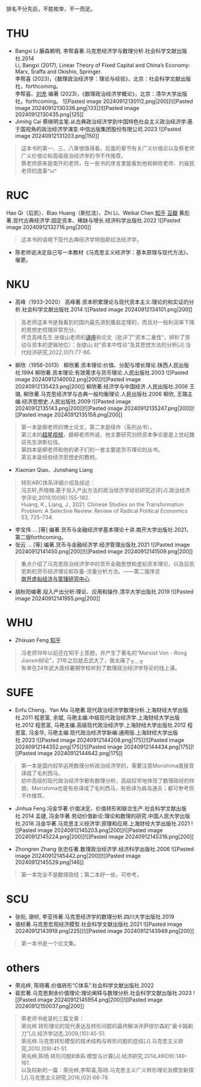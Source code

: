 排名不分先后，不胜枚举，不一而足。
# THU
- Bangxi Li
	藤森赖明, 李帮喜著.马克思经济学与数理分析.社会科学文献出版社.2014  
	Li, Bangxi (2017), Linear Theory of Fixed Capital and China’s Economy: Marx, Sraffa and Okishio, Springer.  
	李帮喜 (2023)，《数理政治经济学：理论与经验》，北京：社会科学文献出版社，forthcoming。  
	李帮喜、[刘充](https://chong-thu.github.io/LiuChong/) 编著 (2023)，《数理政治经济学概论》，北京：清华大学出版社，forthcoming。
![[Pasted image 20240912130112.png|200]]![[Pasted image 20240912130336.png|133]]![[Pasted image 20240912130435.png|125]]  
- Jiming Cai
	蔡继明主笔.从古典政治经济学到中国特色社会主义政治经济学:基于国视角的政治经济学演变.中信出版集团股份有限公司.2023
![[Pasted image 20240912131203.png|150]]
> 这本书的第一、三、八章很值得看。后面的章节有关广义价值论以及蔡老师广义价值论和高级政治经济学的书不作推荐。  
> 蔡老师原来是南开的老师，在一些书的序言里能看到他和柳欣老师、刘骏民老师的逸事^ω^  

# RUC
Hao Qi（后凯）、Biao Huang（斯拉法）、Zhi Li、Weikai Chen [知乎](https://www.zhihu.com/people/weikaichen) [豆瓣](https://www.douban.com/people/cweikai/?_i=6119227T_8i4fg)
	黄彪著.现代古典经济学:固定资本、稀缺与增长.经济科学出版社.2022
![[Pasted image 20240912132716.png|200]]
> 这本书的语境下现代古典经济学特指斯拉法经济学。
- 陈老师说决定自己写一本教材《马克思主义经济学：基本原理与现代方法》，催更。

# NKU
- 高峰（1933-2020）
	高峰著.资本积累理论与现代资本主义:理论的和实证的分析.社会科学文献出版社.2014
![[Pasted image 20240912134101.png|200]]
> 高老师这本书是我看到的国内最先讲到置盐定理的，而且对一般利润率下降的思想史梳理非常充分。    
> 怀念高峰先生 张俊山老师的[讲座](https://www.bilibili.com/video/BV1XZ421K7fN/?spm_id_from=333.337.search-card.all.click)和论文（批评了”资本二重性“，辨析了劳动与资本的逻辑地位）：张俊山.对“资本中性论”及其思想方法的分析[J].当代经济研究,2022,(07):77-86.  

- 柳欣（1956-2013）
	柳欣著.资本理论:价值、分配与增长理论.陕西人民出版社.1994
	柳欣著.资本理论:有效需求与货币理论.人民出版社.2003
![[Pasted image 20240912140002.png|200]]![[Pasted image 20240912135423.png|200]]
	柳欣著.经济学与中国经济.人民出版社.2006
	王璐, 柳欣著.马克思经济学与古典一般均衡理论.人民出版社.2006
	柳欣, 王璐主编.经济思想史.人民出版社.2009
![[Pasted image 20240912135143.png|200]]![[Pasted image 20240912135247.png|200]]![[Pasted image 20240912135158.png|200]]
> 第一本是柳老师的博士论文，第二本是续作（系列丛书）。  
> 第三本的[超星视频](https://mooc1.chaoxing.com/mooc-ans/course/96413498.html)，据柳老师所说，他主要研究剑桥资本争论是是上世纪魏埙先生讲斯拉伐。  
> 第四本是柳老师和他的弟子们的一套主要是货币理论的丛书。  
> 第五本是经伯经济思想史的教材。

- Xiaonan Qiao、Junshang Liang
> 转形ABC体系详细介绍及综述：  
> 冯志轩,乔晓楠.基于投入产出方法的政治经济学经验研究述评\[J].政治经济学评论,2019,10(06):155-182.  
> Huang, K., Liang, J., 2021. Chinese Studies on the Transformation Problem: A Selective Review. Review of Radical Political Economics 53, 725–734.

- 李宝伟 ... \[等] 编著.货币与金融经济学基本理论十讲.南开大学出版社.2021，第二版forthcoming。
- 张云 ... \[等] 编著.货币与金融经济学.经济管理出版社.2021
![[Pasted image 20240912141450.png|200]]![[Pasted image 20240912141509.png|200]]
> 重点介绍了马克思政治经济学中的货币金融思想和虚拟资本理论，以及后凯恩斯的货币经济理论和存量-流量分析方法。——第二版序言  
> [南开虚拟经济与管理研究中心](https://xnjj.nankai.edu.cn/)

- 胡秋阳编著.投入产出分析:理论、应用和操作.清华大学出版社.2019
![[Pasted image 20240912141955.png|200]]

# WHU
- Zhixuan Feng [知乎](https://www.zhihu.com/people/marxist-von)
> 冯老师19年以前还在知乎上答题，并产生了著名的“Marxist Von - Rong Jianxin辩论”，21年之后就去武大了，我太痛了╥﹏╥  
> 有幸在24年武大政经暑期学校听到了数理政治经济学导论的线上课。

# SUFE
- Enfu Cheng、Yan Ma
	马艳著.现代政治经济学数理分析.上海财经大学出版社.2011
	程恩富, 余斌, 马艳主编.中级现代政治经济学.上海财经大学出版社.2012
	程恩富, 马艳主编.高级现代政治经济学.上海财经大学出版社.2012
	程恩富, 冯金华, 马艳主编.现代政治经济学新编:通用版.上海财经大学出版社.2023
![[Pasted image 20240912144208.png|175]]![[Pasted image 20240912144352.png|175]]![[Pasted image 20240912144434.png|175]]![[Pasted image 20240912144642.png|175]]
> 第一本是国内较早运用数理分析政治经济学的，需要注意Morishima直接音译成了毛利西马。  
> 初中高级的现代政治经济学都有数理分析，高级较早地体现了数理政经的样貌，Morishima也是有些译成了毛利西马，有些译为森岛通夫；都可参考但不作推荐。
- Jinhua Feng
	冯金华著.价值决定、价值转形和联合生产.社会科学文献出版社.2014
	孟捷, 冯金华著.劳动价值新论:理论和数理的研究.中国人民大学出版社.2018
	冯金华著.马克思主义经济学:原理和应用.上海财经大学出版社.2021
![[Pasted image 20240912145203.png|200]]![[Pasted image 20240912145224.png|200]]![[Pasted image 20240912145316.png|200]]

- Zhongren Zhang
	张忠任著.数理政治经济学.经济科学出版社.2006
![[Pasted image 20240912145442.png|200]]![[Pasted image 20240912145529.png|146]]
> 第一本完全不是数理政经；第二本好一些，可参考。
# SCU
- 张衔, 骆桢, 李亚伟著.马克思经济学的数理分析.四川大学出版社.2019
- 骆桢著.马克思宏观经济模型.社会科学文献出版社.2021
![[Pasted image 20240912143919.png|225]]![[Pasted image 20240912143949.png|200]]
> 第一本书是一个论文集。

# others
- 荣兆梓, 陈旸著.价值转形“C体系”.社会科学文献出版社.2022
- 裴宏著.马克思剩余价值理论:理论阐释与数理分析.社会科学文献出版社.2023
![[Pasted image 20240912145954.png|200]]![[Pasted image 20240912150037.png|200]]
> 荣老师书收录的三篇文章：  
> 荣兆梓.转形理论的现代表达及转形问题的最终解决评萨缪尔森的“奥卡姆剃刀”\[J].经济学动态,2009,(10):45-51.    
> 荣兆梓.马克思转形模型的技术结构与转形问题的症结\[J].马克思主义研究,2010,(09):41-51.  
> 荣兆梓,陈旸.转形问题B体系:模型与计算\[J].经济研究,2014,49(09):149-161.    
> 以及较新的一篇：荣兆梓,李帮喜,陈旸.马克思主义广义转形理论及模型新探\[J].马克思主义研究,2016,(02):66-78.  